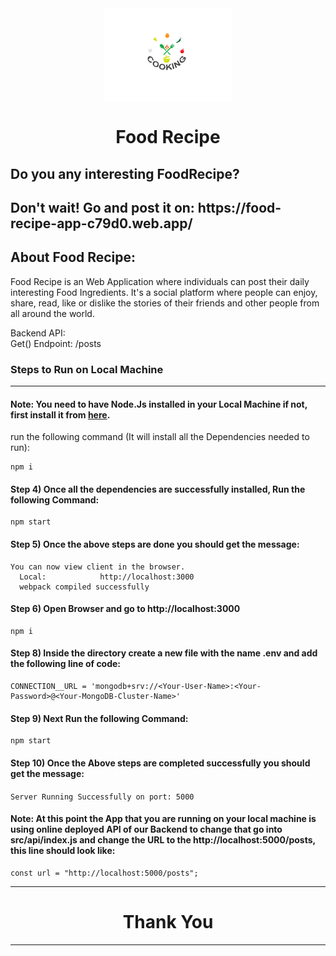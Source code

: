 <div align="center">
  <img align="center" src="./images/logo.png" alt="Error 404" height="150">
  <h1 align="center">Food Recipe</h1>
</div>

<h2>Do you any interesting FoodRecipe?</h2>
<h2>Don't wait! Go and post it on: https://food-recipe-app-c79d0.web.app/ </h2>

## About Food Recipe:
Food Recipe is an Web Application where individuals can post their daily interesting Food Ingredients. It's a social platform where people can enjoy, share, read, like or dislike the stories of their friends and other people from all around the world.

Backend API:
<br>
Get() Endpoint: /posts
<br>

### Steps to Run on Local Machine

***

#### Note: You need to have Node.Js installed in your Local Machine if not, first install it from <a href="https://nodejs.org/en/">here</a>.
run the following command (It will install all the Dependencies needed to run):
```
npm i
```
#### Step 4) Once all the dependencies are successfully installed, Run the following Command:
```
npm start
```
#### Step 5) Once the above steps are done you should get the message:
    You can now view client in the browser.
      Local:            http://localhost:3000 
      webpack compiled successfully
#### Step 6) Open Browser and go to http://localhost:3000
```
npm i
```
#### Step 8) Inside the directory create a new file with the name .env and add the following line of code:
```
CONNECTION__URL = 'mongodb+srv://<Your-User-Name>:<Your-Password>@<Your-MongoDB-Cluster-Name>'
```
#### Step 9) Next Run the following Command: 
```
npm start
```
#### Step 10) Once the Above steps are completed successfully you should get the message:
  ```Server Running Successfully on port: 5000```
#### Note: At this point the App that you are running on your local machine is using online deployed API of our Backend to change that go into src/api/index.js and change the URL to the http://localhost:5000/posts, this line should look like:
```
const url = "http://localhost:5000/posts";
```
***

<h1 align="center">Thank You</h1>

***
